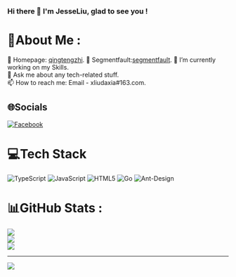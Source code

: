 <!--
**xliudaxia/xliudaxia** is a ✨ _special_ ✨ repository because its `README.md` (this file) appears on your GitHub profile.

Here are some ideas to get you started:

- 🔭 I’m currently working on ...
- 🌱 I’m currently learning ...
- 👯 I’m looking to collaborate on ...
- 🤔 I’m looking for help with ...
- 💬 Ask me about ...
- 📫 How to reach me: ...
- 😄 Pronouns: ...
- ⚡ Fun fact: ...
-->

### Hi there 👋  I'm JesseLiu, glad to see you !

# 💫About Me :
📘 Homepage:  [qingtengzhi](https://www.qingtengzhi.com/). 
📖 Segmentfault:[segmentfault](https://segmentfault.com/blog/wenhaoliu). 
🔭 I’m currently working on my Skills.  
💬 Ask me about any tech-related stuff.  
📫 How to reach me: Email - xliudaxia#163.com.  

## 🌐Socials
[![Facebook](https://img.shields.io/badge/Facebook-%231877F2.svg?logo=Facebook&logoColor=white)](https://facebook.com/liuwenhao) 

# 💻Tech Stack
![TypeScript](https://img.shields.io/badge/typescript-%23007ACC.svg?style=for-the-badge&logo=typescript&logoColor=white) ![JavaScript](https://img.shields.io/badge/javascript-%23323330.svg?style=for-the-badge&logo=javascript&logoColor=%23F7DF1E) ![HTML5](https://img.shields.io/badge/html5-%23E34F26.svg?style=for-the-badge&logo=html5&logoColor=white) ![Go](https://img.shields.io/badge/go-%2300ADD8.svg?style=for-the-badge&logo=go&logoColor=white) ![Ant-Design](https://img.shields.io/badge/-AntDesign-%230170FE?style=for-the-badge&logo=ant-design&logoColor=white)
# 📊GitHub Stats :
![](https://github-readme-stats.vercel.app/api?username=xliudaxia&theme=radical&hide_border=false&include_all_commits=false&count_private=false)<br/>
![](https://github-readme-streak-stats.herokuapp.com/?user=xliudaxia&theme=radical&hide_border=false)<br/>
![](https://github-readme-stats.vercel.app/api/top-langs/?username=xliudaxia&theme=radical&hide_border=false&include_all_commits=false&count_private=false&layout=compact)

---
[![](https://visitcount.itsvg.in/api?id=xliudaxia&icon=0&color=0)](https://visitcount.itsvg.in)

